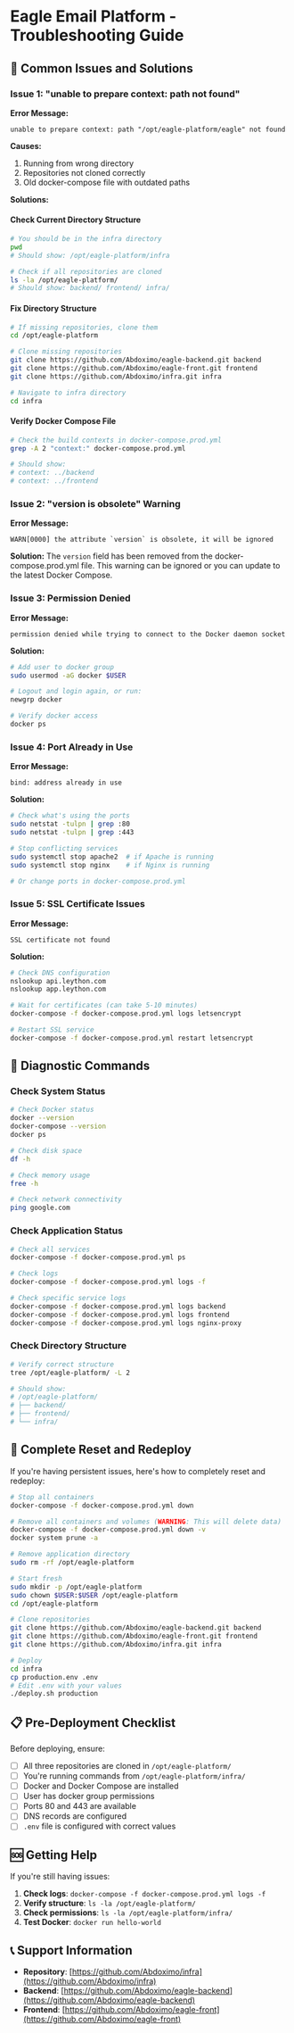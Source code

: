 # Eagle Email Platform - Troubleshooting Guide

## 🚨 **Common Issues and Solutions**

### **Issue 1: "unable to prepare context: path not found"**

**Error Message:**
```
unable to prepare context: path "/opt/eagle-platform/eagle" not found
```

**Causes:**
1. Running from wrong directory
2. Repositories not cloned correctly
3. Old docker-compose file with outdated paths

**Solutions:**

#### **Check Current Directory Structure**
```bash
# You should be in the infra directory
pwd
# Should show: /opt/eagle-platform/infra

# Check if all repositories are cloned
ls -la /opt/eagle-platform/
# Should show: backend/ frontend/ infra/
```

#### **Fix Directory Structure**
```bash
# If missing repositories, clone them
cd /opt/eagle-platform

# Clone missing repositories
git clone https://github.com/Abdoximo/eagle-backend.git backend
git clone https://github.com/Abdoximo/eagle-front.git frontend
git clone https://github.com/Abdoximo/infra.git infra

# Navigate to infra directory
cd infra
```

#### **Verify Docker Compose File**
```bash
# Check the build contexts in docker-compose.prod.yml
grep -A 2 "context:" docker-compose.prod.yml

# Should show:
# context: ../backend
# context: ../frontend
```

### **Issue 2: "version is obsolete" Warning**

**Error Message:**
```
WARN[0000] the attribute `version` is obsolete, it will be ignored
```

**Solution:**
The `version` field has been removed from the docker-compose.prod.yml file. This warning can be ignored or you can update to the latest Docker Compose.

### **Issue 3: Permission Denied**

**Error Message:**
```
permission denied while trying to connect to the Docker daemon socket
```

**Solution:**
```bash
# Add user to docker group
sudo usermod -aG docker $USER

# Logout and login again, or run:
newgrp docker

# Verify docker access
docker ps
```

### **Issue 4: Port Already in Use**

**Error Message:**
```
bind: address already in use
```

**Solution:**
```bash
# Check what's using the ports
sudo netstat -tulpn | grep :80
sudo netstat -tulpn | grep :443

# Stop conflicting services
sudo systemctl stop apache2  # if Apache is running
sudo systemctl stop nginx    # if Nginx is running

# Or change ports in docker-compose.prod.yml
```

### **Issue 5: SSL Certificate Issues**

**Error Message:**
```
SSL certificate not found
```

**Solution:**
```bash
# Check DNS configuration
nslookup api.leython.com
nslookup app.leython.com

# Wait for certificates (can take 5-10 minutes)
docker-compose -f docker-compose.prod.yml logs letsencrypt

# Restart SSL service
docker-compose -f docker-compose.prod.yml restart letsencrypt
```

## 🔧 **Diagnostic Commands**

### **Check System Status**
```bash
# Check Docker status
docker --version
docker-compose --version
docker ps

# Check disk space
df -h

# Check memory usage
free -h

# Check network connectivity
ping google.com
```

### **Check Application Status**
```bash
# Check all services
docker-compose -f docker-compose.prod.yml ps

# Check logs
docker-compose -f docker-compose.prod.yml logs -f

# Check specific service logs
docker-compose -f docker-compose.prod.yml logs backend
docker-compose -f docker-compose.prod.yml logs frontend
docker-compose -f docker-compose.prod.yml logs nginx-proxy
```

### **Check Directory Structure**
```bash
# Verify correct structure
tree /opt/eagle-platform/ -L 2

# Should show:
# /opt/eagle-platform/
# ├── backend/
# ├── frontend/
# └── infra/
```

## 🚀 **Complete Reset and Redeploy**

If you're having persistent issues, here's how to completely reset and redeploy:

```bash
# Stop all containers
docker-compose -f docker-compose.prod.yml down

# Remove all containers and volumes (WARNING: This will delete data)
docker-compose -f docker-compose.prod.yml down -v
docker system prune -a

# Remove application directory
sudo rm -rf /opt/eagle-platform

# Start fresh
sudo mkdir -p /opt/eagle-platform
sudo chown $USER:$USER /opt/eagle-platform
cd /opt/eagle-platform

# Clone repositories
git clone https://github.com/Abdoximo/eagle-backend.git backend
git clone https://github.com/Abdoximo/eagle-front.git frontend
git clone https://github.com/Abdoximo/infra.git infra

# Deploy
cd infra
cp production.env .env
# Edit .env with your values
./deploy.sh production
```

## 📋 **Pre-Deployment Checklist**

Before deploying, ensure:

- [ ] All three repositories are cloned in `/opt/eagle-platform/`
- [ ] You're running commands from `/opt/eagle-platform/infra/`
- [ ] Docker and Docker Compose are installed
- [ ] User has docker group permissions
- [ ] Ports 80 and 443 are available
- [ ] DNS records are configured
- [ ] `.env` file is configured with correct values

## 🆘 **Getting Help**

If you're still having issues:

1. **Check logs**: `docker-compose -f docker-compose.prod.yml logs -f`
2. **Verify structure**: `ls -la /opt/eagle-platform/`
3. **Check permissions**: `ls -la /opt/eagle-platform/infra/`
4. **Test Docker**: `docker run hello-world`

## 📞 **Support Information**

- **Repository**: [https://github.com/Abdoximo/infra](https://github.com/Abdoximo/infra)
- **Backend**: [https://github.com/Abdoximo/eagle-backend](https://github.com/Abdoximo/eagle-backend)
- **Frontend**: [https://github.com/Abdoximo/eagle-front](https://github.com/Abdoximo/eagle-front)

